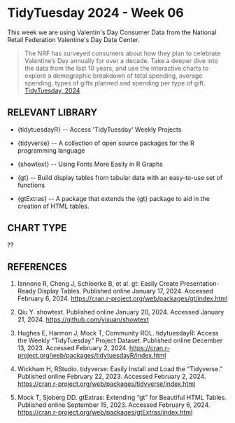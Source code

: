 # TidyTuesday 2024 - Week 06

This week we are using Valentin's Day Consumer Data from the National Retail Federation Valentine's Day Data Center.

> The NRF has surveyed consumers about how they plan to celebrate Valentine’s Day annually for over a decade. Take a deeper dive into the data from the last 10 years, and use the interactive charts to explore a demographic breakdown of total spending, average spending, types of gifts planned and spending per type of gift.
[TidyTuesday, 2024](https://github.com/rfordatascience/tidytuesday/blob/master/data/2024/2024-02-13/readme.md)

## RELEVANT LIBRARY

- {tidytuesdayR} -- Access 'TidyTuesday' Weekly Projects

- {tidyverse} --  A collection of open source packages for the R programming language

- {showtext} -- Using Fonts More Easily in R Graphs

- {gt} -- Build display tables from tabular data with an easy-to-use set of functions

- {gtExtras} -- A package that extends the {gt} package to aid in the creation of HTML tables.


## CHART TYPE

??

## REFERENCES

1. Iannone R, Cheng J, Schloerke B, et al. gt: Easily Create Presentation-Ready Display Tables. Published online January 17, 2024. Accessed February 6, 2024. https://cran.r-project.org/web/packages/gt/index.html

2. Qiu Y. showtext. Published online January 20, 2024. Accessed January 21, 2024. https://github.com/yixuan/showtext

3. Hughes E, Harmon J, Mock T, Community ROL. tidytuesdayR: Access the Weekly “TidyTuesday” Project Dataset. Published online December 13, 2023. Accessed February 2, 2024. https://cran.r-project.org/web/packages/tidytuesdayR/index.html

4. Wickham H, RStudio. tidyverse: Easily Install and Load the “Tidyverse.” Published online February 22, 2023. Accessed February 2, 2024. https://cran.r-project.org/web/packages/tidyverse/index.html

5. Mock T, Sjoberg DD. gtExtras: Extending “gt” for Beautiful HTML Tables. Published online September 15, 2023. Accessed February 6, 2024. https://cran.r-project.org/web/packages/gtExtras/index.html



